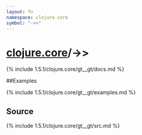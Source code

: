 ```yaml
---
layout: fn
namespace: clojure.core
symbol: "->>"
---
```


# [clojure.core](../)/->>

{% include 1.5.1/clojure.core/gt__gt/docs.md %}

##Examples

{% include 1.5.1/clojure.core/gt__gt/examples.md %}
## Source
{% include 1.5.1/clojure.core/gt__gt/src.md %}

